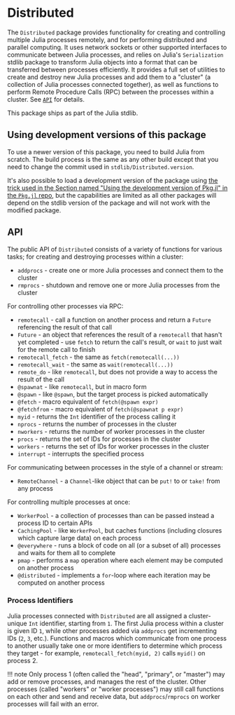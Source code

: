 # Distributed

The `Distributed` package provides functionality for creating and controlling multiple Julia processes remotely, and for performing distributed and parallel computing. It uses network sockets or other supported interfaces to communicate between Julia processes, and relies on Julia's `Serialization` stdlib package to transform Julia objects into a format that can be transferred between processes efficiently. It provides a full set of utilities to create and destroy new Julia processes and add them to a "cluster" (a collection of Julia processes connected together), as well as functions to perform Remote Procedure Calls (RPC) between the processes within a cluster. See [`API`](@ref) for details.

This package ships as part of the Julia stdlib.

## Using development versions of this package

To use a newer version of this package, you need to build Julia from scratch. The build process is the same as any other build except that you need to change the commit used in `stdlib/Distributed.version`.

It's also possible to load a development version of the package using [the trick used in the Section named "Using the development version of Pkg.jl" in the `Pkg.jl` repo](https://github.com/JuliaLang/Pkg.jl#using-the-development-version-of-pkgjl), but the capabilities are limited as all other packages will depend on the stdlib version of the package and will not work with the modified package.

## API

The public API of `Distributed` consists of a variety of functions for various tasks; for creating and destroying processes within a cluster:

- `addprocs` - create one or more Julia processes and connect them to the cluster
- `rmprocs` - shutdown and remove one or more Julia processes from the cluster

For controlling other processes via RPC:

- `remotecall` - call a function on another process and return a `Future` referencing the result of that call
- `Future` - an object that references the result of a `remotecall` that hasn't yet completed - use `fetch` to return the call's result, or `wait` to just wait for the remote call to finish
- `remotecall_fetch` - the same as `fetch(remotecall(...))`
- `remotecall_wait` - the same as `wait(remotecall(...))`
- `remote_do` - like `remotecall`, but does not provide a way to access the result of the call
- `@spawnat` - like `remotecall`, but in macro form
- `@spawn` - like `@spawn`, but the target process is picked automatically
- `@fetch` - macro equivalent of `fetch(@spawn expr)`
- `@fetchfrom` - macro equivalent of `fetch(@spawnat p expr)`
- `myid` - returns the `Int` identifier of the process calling it
- `nprocs` - returns the number of processes in the cluster
- `nworkers` - returns the number of worker processes in the cluster
- `procs` - returns the set of IDs for processes in the cluster
- `workers` - returns the set of IDs for worker processes in the cluster
- `interrupt` - interrupts the specified process

For communicating between processes in the style of a channel or stream:

- `RemoteChannel` - a `Channel`-like object that can be `put!` to or `take!` from any process

For controlling multiple processes at once:

- `WorkerPool` - a collection of processes than can be passed instead a process ID to certain APIs
- `CachingPool` - like `WorkerPool`, but caches functions (including closures which capture large data) on each process
- `@everywhere` - runs a block of code on all (or a subset of all) processes and waits for them all to complete
- `pmap` - performs a `map` operation where each element may be computed on another process
- `@distributed` - implements a `for`-loop where each iteration may be computed on another process

### Process Identifiers

Julia processes connected with `Distributed` are all assigned a cluster-unique `Int` identifier, starting from `1`. The first Julia process within a cluster is given ID `1`, while other processes added via `addprocs` get incrementing IDs (`2`, `3`, etc.). Functions and macros which communicate from one process to another usually take one or more identifiers to determine which process they target - for example, `remotecall_fetch(myid, 2)` calls `myid()` on process 2.

!!! note
    Only process 1 (often called the "head", "primary", or "master") may add or remove processes, and manages the rest of the cluster. Other processes (called "workers" or "worker processes") may still call functions on each other and send and receive data, but `addprocs`/`rmprocs` on worker processes will fail with an error.
